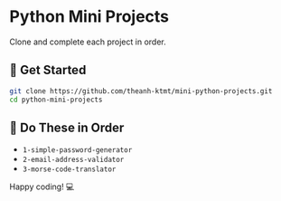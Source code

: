 # Python Mini Projects

Clone and complete each project in order.

## 🔽 Get Started
```bash
git clone https://github.com/theanh-ktmt/mini-python-projects.git
cd python-mini-projects
```

## 📂 Do These in Order
- `1-simple-password-generator`
- `2-email-address-validator`
- `3-morse-code-translator`

Happy coding! 💻